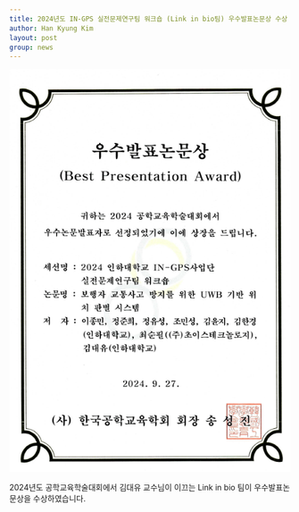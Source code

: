 ```yaml
---
title: 2024년도 IN-GPS 실전문제연구팀 워크숍 (Link in bio팀) 우수발표논문상 수상
author: Han Kyung Kim
layout: post
group: news
---
```


 <img src="/static/img/news/paper award.png" alt="MR5 2220 empty" class="img-responsive">

 2024년도 공학교육학술대회에서 김대유 교수님이 이끄는 Link in bio 팀이 우수발표논문상을 수상하였습니다.
